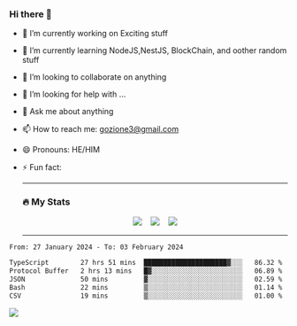 ### Hi there 👋

<!--
**charlieScript/charlieScript** is a ✨ _special_ ✨ repository because its `README.md` (this file) appears on your GitHub profile.

Here are some ideas to get you started: -->

- 🔭 I’m currently working on Exciting stuff
- 🌱 I’m currently learning NodeJS,NestJS, BlockChain, and oother random stuff
- 👯 I’m looking to collaborate on anything
- 🤔 I’m looking for help with ...
- 💬 Ask me about anything
- 📫 How to reach me: gozione3@gmail.com
- 😄 Pronouns: HE/HIM
- ⚡ Fun fact:


  ---

  ### :fire: My Stats

  <div id="stats" align="center">
  <img src="http://github-readme-streak-stats.herokuapp.com?user=charlieScript&theme=dark&date_format=M%20j%5B%2C%20Y%5D" />&nbsp;&nbsp;&nbsp;
  <img src="https://github-readme-stats.vercel.app/api/top-langs/?username=charlieScript&layout=compact&theme=vision-friendly-dark"/>&nbsp;&nbsp;&nbsp;
  <img src="https://github-readme-stats.vercel.app/api?username=charlieScript&show_icons=true&theme=radical"/>
  </div>

  ---



<!--START_SECTION:waka-->

```txt
From: 27 January 2024 - To: 03 February 2024

TypeScript        27 hrs 51 mins  █████████████████████▓░░░   86.32 %
Protocol Buffer   2 hrs 13 mins   █▓░░░░░░░░░░░░░░░░░░░░░░░   06.89 %
JSON              50 mins         ▓░░░░░░░░░░░░░░░░░░░░░░░░   02.59 %
Bash              22 mins         ▒░░░░░░░░░░░░░░░░░░░░░░░░   01.14 %
CSV               19 mins         ▒░░░░░░░░░░░░░░░░░░░░░░░░   01.00 %
```

<!--END_SECTION:waka-->
![](https://komarev.com/ghpvc/?username=charlieScript)
